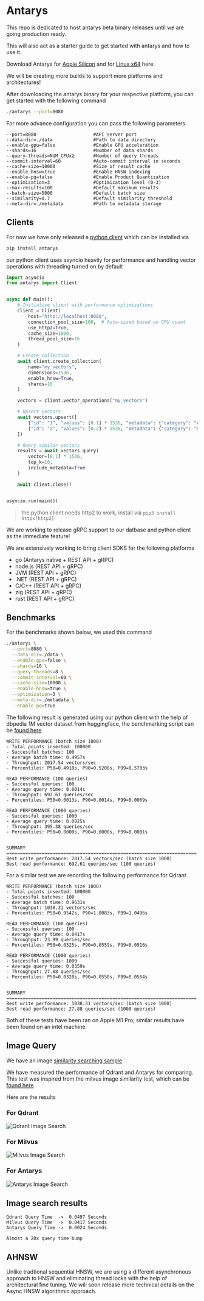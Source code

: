 # Antarys

This repo is dedicated to host antarys beta binary releases until we are going production ready.

This will also act as a starter guide to get started with antarys and how to use it.

Download Antarys for [Apple Silicon](https://github.com/antarys-ai/antarys-releases/releases/download/beta-mac-arm/antarys-apple-silicon.zip) and
for [Linux x64](https://github.com/antarys-ai/antarys-releases/releases/download/beta-linux-amd64/antarys.zip) here.

We will be creating more builds to support more platforms and architectures!

After downloading the antarys binary for your respective platform, you can get started with the following command

```bash
./antarys --port=8080
```

For more advance configuration you can pass the following parameters


```
--port=8080                     #API server port
--data-dir=./data               #Path to data directory
--enable-gpu=false              #Enable GPU acceleration
--shards=16                     #Number of data shards
--query-threads=NUM_CPUx2       #Number of query threads
--commit-interval=60            #Auto-commit interval in seconds
--cache-size=10000              #Size of result cache
--enable-hnsw=true              #Enable HNSW indexing
--enable-pq=false               #Enable Product Quantization
--optimization=3                #Optimization level (0-3)
--max-results=100               #Default maximum results
--batch-size=5000               #Default batch size
--similarity=0.7                #Default similarity threshold
--meta-dir=./metadata           #Path to metadata storage
```

## Clients

For now we have only released a [python client](https://pypi.org/project/antarys/) which can be installed via

```bash
pip install antarys
```

our python client uses asyncio heavily for performance and handling vector operations with threading turned on by default

```python
import asyncio
from antarys import Client


async def main():
    # Initialize client with performance optimizations
    client = Client(
        host="http://localhost:8080",
        connection_pool_size=100,  # Auto-sized based on CPU count
        use_http2=True,
        cache_size=1000,
        thread_pool_size=16
    )

    # Create collection
    await client.create_collection(
        name="my_vectors",
        dimensions=1536,
        enable_hnsw=True,
        shards=16
    )

    vectors = client.vector_operations("my_vectors")

    # Upsert vectors
    await vectors.upsert([
        {"id": "1", "values": [0.1] * 1536, "metadata": {"category": "A"}},
        {"id": "2", "values": [0.2] * 1536, "metadata": {"category": "B"}}
    ])

    # Query similar vectors
    results = await vectors.query(
        vector=[0.1] * 1536,
        top_k=10,
        include_metadata=True
    )

    await client.close()


asyncio.run(main())
```

> the python client needs http2 to work, install via `pip3 install httpx[http2]`

We are working to release gRPC support to our datbase and python client as the immediate feature!

We are extensively working to bring client SDKS for the following platforms
* go (Antarys native + REST API + gRPC)
* node.js (REST API + gRPC)
* JVM (REST API + gRPC)
* .NET (REST API + gRPC)
* C/C++ (REST API + gRPC)
* zig (REST API + gRPC)
* rust (REST API + gRPC)

## Benchmarks

For the benchmarks shown below, we used this command

```bash
./antarys \
  --port=8080 \
  --data-dir=./data \
  --enable-gpu=false \
  --shards=16 \
  --query-threads=8 \
  --commit-interval=60 \
  --cache-size=10000 \
  --enable-hnsw=true \
  --optimization=3 \
  --meta-dir=./metadata \
  --enable-pq=true
```

The following result is generated using our python client with the help of dbpedia 1M vector dataset from huggingface,
the benchmarking script can be [found here](https://github.com/antarys-ai/antarys-samples/blob/main/dbpedia/benchmark.py)

```
WRITE PERFORMANCE (batch size 1000)
- Total points inserted: 100000
- Successful batches: 100
- Average batch time: 0.4957s
- Throughput: 2017.54 vectors/sec
- Percentiles: P50=0.4910s, P90=0.5208s, P99=0.5703s

READ PERFORMANCE (100 queries)
- Successful queries: 100
- Average query time: 0.0014s
- Throughput: 692.61 queries/sec
- Percentiles: P50=0.0013s, P90=0.0014s, P99=0.0069s

READ PERFORMANCE (1000 queries)
- Successful queries: 1000
- Average query time: 0.0025s
- Throughput: 395.38 queries/sec
- Percentiles: P50=0.0000s, P90=0.0000s, P99=0.0001s


SUMMARY
======================================================================
Best write performance: 2017.54 vectors/sec (batch size 1000)
Best read performance: 692.61 queries/sec (100 queries)
```

For a similar test we are recording the following performance for Qdrant

```
WRITE PERFORMANCE (batch size 1000)
- Total points inserted: 100000
- Successful batches: 100
- Average batch time: 0.9631s
- Throughput: 1038.31 vectors/sec
- Percentiles: P50=0.9542s, P90=1.0083s, P99=1.0496s

READ PERFORMANCE (100 queries)
- Successful queries: 100
- Average query time: 0.0417s
- Throughput: 23.99 queries/sec
- Percentiles: P50=0.0325s, P90=0.0559s, P99=0.0916s

READ PERFORMANCE (1000 queries)
- Successful queries: 1000
- Average query time: 0.0359s
- Throughput: 27.88 queries/sec
- Percentiles: P50=0.0328s, P90=0.0550s, P99=0.0564s


SUMMARY
======================================================================
Best write performance: 1038.31 vectors/sec (batch size 1000)
Best read performance: 27.88 queries/sec (1000 queries)
```

Both of these tests have been ran on Apple M1 Pro, similar results have been found on an intel machine.

## Image Query

We have an image [similarity searching sample](https://github.com/antarys-ai/antarys-samples/tree/main/image_similarity)

We have measured the performance of Qdrant and Antarys for comparing. This test was inspired from the milvus image similarity test,
which can be [found here](https://milvus.io/docs/image_similarity_search.md)

Here are the results

### For Qdrant
![Qdrant Image Search](./qdrant_image_search.png)

### For Milvus
![Milvus Image Search](./milvus_image_search.png)

### For Antarys
![Antarys Image Search](./antarys_image_search.png)

## Image search results

```
Qdrant Query Time  ->  0.0497 Seconds
Milvus Query Time  ->  0.0417 Seconds
Antarys Query Time ->  0.0024 Seconds

Almost a 20x query time bump
```

## AHNSW

Unlike tradtional sequential HNSW, we are using a different asynchronous approach to HNSW and eliminating thread locks with the help of
architectural fine tuning. We will soon release more technical details on the Async HNSW algorithmic approach.
